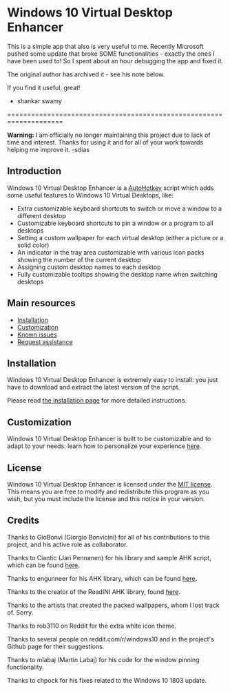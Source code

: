 # Windows 10 Virtual Desktop Enhancer

This is a simple app that also is very useful to me.  Recently Microsoft pushed some update that broke SOME functionalities - exactly the ones I have been used to! So I spent about an hour debugging the app and fixed it.

The original author has archived it - see his note below.

If you find it useful, great!

- shankar swamy

====================================================================

**Warning:** I am officially no longer maintaining this project due to lack of time and interest. Thanks for using it and for all of your work towards helping me improve it. -sdias

## Introduction

Windows 10 Virtual Desktop Enhancer is a [AutoHotkey](https://autohotkey.com/) script which adds some useful features to Windows 10 Virtual Desktops, like:

- Extra customizable keyboard shortcuts to switch or move a window to a different desktop
- Customizable keyboard shortcuts to pin a window or a program to all desktops
- Setting a custom wallpaper for each virtual desktop (either a picture or a solid color)
- An indicator in the tray area customizable with various icon packs showing the number of the current desktop
- Assigning custom desktop names to each desktop
- Fully customizable tooltips showing the desktop name when switching desktops

## Main resources

- [Installation](docs/installation.md)
- [Customization](docs/settings.md)
- [Known issues](docs/known-issues.md)
- [Request assistance](docs/issue-page.md)

## Installation

Windows 10 Virtual Desktop Enhancer is extremely easy to install: you just have to download and extract the latest version of the script.

Please read [the installation page](docs/installation.md) for more detailed instructions.

## Customization

Windows 10 Virtual Desktop Enhancer is built to be customizable and to adapt to your needs: learn how to personalize your experience [here](docs/settings.md).

## License

Windows 10 Virtual Desktop Enhancer is licensed under the [MIT license](https://github.com/sdias/win-10-virtual-desktop-enhancer/blob/master/LICENSE).  
This means you are free to modify and redistribute this program as you wish, but you must include the license and this notice in your version.

## Credits

Thanks to GioBonvi (Giorgio Bonvicini) for all of his contributions to this project, and his active role as collaborator.

Thanks to Ciantic (Jari Pennanen) for his library and sample AHK script, which can be found [here](https://github.com/Ciantic/VirtualDesktopAccessor).

Thanks to engunneer for his AHK library, which can be found [here](http://www.autohotkey.com/board/topic/21510-toaster-popups/#entry140824).

Thanks to the creator of the ReadINI AHK library, found [here](https://autohotkey.com/board/topic/33506-read-ini-file-in-one-go/).

Thanks to the artists that created the packed wallpapers, whom I lost track of. Sorry.

Thanks to rob3110 on Reddit for the extra white icon theme.

Thanks to several people on reddit.com/r/windows10 and in the project's Github page for their suggestions.

Thanks to mlabaj (Martin Labaj) for his code for the window pinning functionality.

Thanks to chpock for his fixes related to the Windows 10 1803 update.
